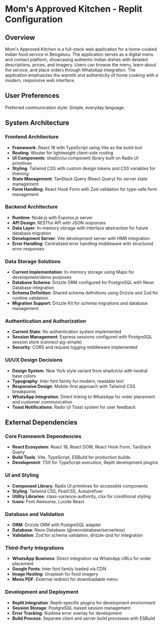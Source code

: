 # Mom's Approved Kitchen - Replit Configuration

## Overview

Mom's Approved Kitchen is a full-stack web application for a home-cooked Indian food service in Bengaluru. The application serves as a digital menu and contact platform, showcasing authentic Indian dishes with detailed descriptions, prices, and imagery. Users can browse the menu, learn about the service, and place orders through WhatsApp integration. The application emphasizes the warmth and authenticity of home cooking with a modern, responsive web interface.

## User Preferences

Preferred communication style: Simple, everyday language.

## System Architecture

### Frontend Architecture
- **Framework**: React 18 with TypeScript using Vite as the build tool
- **Routing**: Wouter for lightweight client-side routing
- **UI Components**: shadcn/ui component library built on Radix UI primitives
- **Styling**: Tailwind CSS with custom design tokens and CSS variables for theming
- **State Management**: TanStack Query (React Query) for server state management
- **Form Handling**: React Hook Form with Zod validation for type-safe form management

### Backend Architecture
- **Runtime**: Node.js with Express.js server
- **API Design**: RESTful API with JSON responses
- **Data Layer**: In-memory storage with interface abstraction for future database migration
- **Development Server**: Vite development server with HMR integration
- **Error Handling**: Centralized error handling middleware with structured error responses

### Data Storage Solutions
- **Current Implementation**: In-memory storage using Maps for development/demo purposes
- **Database Schema**: Drizzle ORM configured for PostgreSQL with Neon Database integration
- **Schema Definition**: Shared schema definitions using Drizzle and Zod for runtime validation
- **Migration Support**: Drizzle Kit for schema migrations and database management

### Authentication and Authorization
- **Current State**: No authentication system implemented
- **Session Management**: Express sessions configured with PostgreSQL session store (connect-pg-simple)
- **Security**: CORS and request logging middleware implemented

### UI/UX Design Decisions
- **Design System**: New York style variant from shadcn/ui with neutral base colors
- **Typography**: Inter font family for modern, readable text
- **Responsive Design**: Mobile-first approach with Tailwind CSS breakpoints
- **WhatsApp Integration**: Direct linking to WhatsApp for order placement and customer communication
- **Toast Notifications**: Radix UI Toast system for user feedback

## External Dependencies

### Core Framework Dependencies
- **React Ecosystem**: React 18, React DOM, React Hook Form, TanStack Query
- **Build Tools**: Vite, TypeScript, ESBuild for production builds
- **Development**: TSX for TypeScript execution, Replit development plugins

### UI and Styling
- **Component Library**: Radix UI primitives for accessible components
- **Styling**: Tailwind CSS, PostCSS, Autoprefixer
- **Utility Libraries**: class-variance-authority, clsx for conditional styling
- **Icons**: Font Awesome, Lucide React

### Database and Validation
- **ORM**: Drizzle ORM with PostgreSQL adapter
- **Database**: Neon Database (@neondatabase/serverless)
- **Validation**: Zod for schema validation, drizzle-zod for integration

### Third-Party Integrations
- **WhatsApp Business**: Direct integration via WhatsApp URLs for order placement
- **Google Fonts**: Inter font family loaded via CDN
- **Image Hosting**: Unsplash for food imagery
- **Menu PDF**: External redirect for downloadable menu

### Development and Deployment
- **Replit Integration**: Replit-specific plugins for development environment
- **Session Storage**: PostgreSQL-based session management
- **Error Tracking**: Runtime error overlay for development
- **Build Process**: Separate client and server build processes with ESBuild